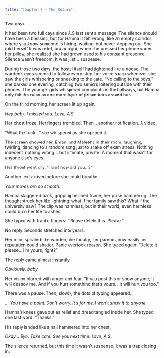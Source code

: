 ```yaml
---
Title: "Chapter 7 – The Return"
---
```


Two days.

It had been two full days since A.S last sent a message. The silence should have been a blessing, but for Hamna it felt wrong, like an empty corridor where you *know* someone is hiding, waiting, but never stepping out. She told herself it was relief, but at night, when she pressed her phone under her pillow, she realized she had grown used to his constant presence. Silence wasn’t freedom. It was just... suspense.

During those two days, the hostel itself had tightened like a noose. The warden’s eyes seemed to follow every step, her voice sharp whenever she saw the girls whispering or sneaking to the gate.
“No calling to the boys,” she barked one evening, catching two seniors loitering outside with their phones. The younger girls whispered complaints in the hallways, but Hamna only felt the rules as one more layer of prison bars around her.

On the third morning, her screen lit up again.

*Hey baby. I missed you. Love, A.S.*

Her chest froze. Her fingers trembled. Then... another notification. A video.

“What the fuck...” she whispered as she opened it.

The screen showed her, Eman, and Maleeha in their room, laughing, twirling, dancing to a random song just to shake off exam stress. Nothing indecent, nothing wrong... but intimate, private. A moment that wasn’t for anyone else’s eyes.

Her throat went dry.
“How! how did you...?”

Another text arrived before she could breathe.

*Your moves are so smooth.*

Hamna staggered back, gripping her bed frame, her pulse hammering. The thought struck her like lightning: what if her family saw this? What if the university saw? The clip was harmless, but in their world, even harmless could burn her life to ashes.

She typed with frantic fingers:
“Please delete this. Please.”

No reply. Seconds stretched into years.

Her mind spiraled: the warden, the faculty, her parents, how easily her reputation could shatter. Panic overtook reason. She typed again:
“Delete it please... I’m yours, right?”

The reply came almost instantly.

*Obviously, baby.*

Her vision blurred with anger and fear.
“If you post this or show anyone, it will destroy me. And if you hurt something that’s yours... it will hurt you too.”

There was a pause. Then, slowly, the dots of typing appeared.

*... You have a point. Don’t worry. It’s for me. I won’t show it to anyone.*

Hamna’s knees gave out as relief and dread tangled inside her. She typed one last word.
“Thanks.”

His reply landed like a nail hammered into her chest.

*Okay... Bye. Take care. See you next time. Love, A.S.*

The silence returned, but this time it wasn’t suspense. It was a trap closing in.